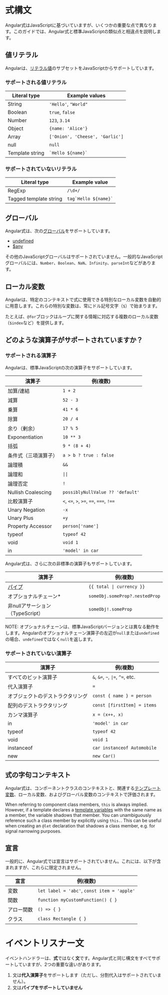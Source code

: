 # 式構文

Angular式はJavaScriptに基づいていますが、いくつかの重要な点で異なります。このガイドでは、Angular式と標準JavaScriptの類似点と相違点を説明します。

## 値リテラル

Angularは、[リテラル値](https://developer.mozilla.org/en-US/docs/Glossary/Literal)のサブセットをJavaScriptからサポートしています。

### サポートされる値リテラル

| Literal type           | Example values                  |
| ---------------------- | ------------------------------- |
| String                 | `'Hello'`, `"World"`            |
| Boolean                | `true`, `false`                 |
| Number                 | `123`, `3.14`                   |
| Object                 | `{name: 'Alice'}`               |
| Array                  | `['Onion', 'Cheese', 'Garlic']` |
| null                   | `null`                          |
| Template string        | `` `Hello ${name}` ``           |

### サポートされていないリテラル

| Literal type           | Example value            |
| ---------------------- | ------------------------ |
| RegExp                 | `/\d+/`                  |
| Tagged template string | `` tag`Hello ${name}` `` |

## グローバル

Angular式は、次の[グローバル](https://developer.mozilla.org/en-US/docs/Glossary/Global_object)をサポートしています。

- [undefined](https://developer.mozilla.org/en-US/docs/Web/JavaScript/Reference/Global_Objects/undefined)
- [$any](https://www.typescriptlang.org/docs/handbook/2/everyday-types.html#any)

その他のJavaScriptグローバルはサポートされていません。一般的なJavaScriptグローバルには、`Number`、`Boolean`、`NaN`、`Infinity`、`parseInt`などがあります。

## ローカル変数

Angularは、特定のコンテキストで式に使用できる特別なローカル変数を自動的に用意します。これらの特別な変数は、常にドル記号文字（`$`）で始まります。

たとえば、`@for`ブロックはループに関する情報に対応する複数のローカル変数（`$index`など）を提供します。

## どのような演算子がサポートされていますか？

### サポートされる演算子

Angularは、標準JavaScriptの次の演算子をサポートしています。

| 演算子              | 例(複数)                               |
| --------------------- | ---------------------------------------- |
| 加算/連結            | `1 + 2`                                  |
| 減算                | `52 - 3`                                 |
| 乗算                | `41 * 6`                                 |
| 除算                | `20 / 4`                                 |
| 余り（剰余）        | `17 % 5`                                 |
| Exponentiation        | `10 ** 3`                                |
| 括弧                | `9 * (8 + 4)`                            |
| 条件式（三項演算子） | `a > b ? true : false`                   |
| 論理積              | `&&`                                     |
| 論理和              | `\|\|`                                   |
| 論理否定            | `!`                                      |
| Nullish Coalescing    | `possiblyNullValue ?? 'default'`         |
| 比較演算子          | `<`, `<=`, `>`, `>=`, `==`, `===`, `!==` |
| Unary Negation        | `-x`                                     |
| Unary Plus            | `+y`                                     |
| Property Accessor     | `person['name']`                         |
| typeof                | `typeof 42`                              |
| void                  | `void 1`                                 |
| in                    | `'model' in car`                         |

Angular式は、さらに次の非標準の演算子もサポートしています。

| 演算子                        | 例(複数)                     |
| ------------------------------- | ------------------------------ |
| [パイプ](/guide/templates/pipes) | `{{ total \| currency }}`      |
| オプショナルチェーン\*             | `someObj.someProp?.nestedProp` |
| 非nullアサーション（TypeScript） | `someObj!.someProp`            |

NOTE: オプショナルチェーンは、標準JavaScriptバージョンとは異なる動作をします。Angularのオプショナルチェーン演算子の左辺が`null`または`undefined`の場合、`undefined`ではなく`null`を返します。

### サポートされていない演算子

| 演算子              | 例(複数)                        |
| --------------------- | --------------------------------- |
| すべてのビット演算子 | `&`, `&=`, `~`, `\|=`, `^=`, etc. |
| 代入演算子          | `=`                               |
| オブジェクトのデストラクタリング | `const { name } = person`         |
| 配列のデストラクタリング   | `const [firstItem] = items`       |
| カンマ演算子        | `x = (x++, x)`                    |
| in                    | `'model' in car`                  |
| typeof                | `typeof 42`                       |
| void                  | `void 1`                          |
| instanceof            | `car instanceof Automobile`       |
| new                   | `new Car()`                       |

## 式の字句コンテキスト

Angular式は、コンポーネントクラスのコンテキストと、関連する[テンプレート変数](/guide/templates/variables)、ローカル変数、およびグローバル変数のコンテキストで評価されます。

When referring to component class members, `this` is always implied. However, if a template declares a [template variables](guide/templates/variables) with the same name as a member, the variable shadows that member. You can unambiguously reference such a class member by explicitly using `this.`. This can be useful when creating an `@let` declaration that shadows a class member, e.g. for signal narrowing purposes.

## 宣言

一般的に、Angular式では宣言はサポートされていません。これには、以下が含まれますが、これらに限定されません。

| 宣言          | 例(複数)                                  |
| --------------- | ------------------------------------------- |
| 変数            | `let label = 'abc'`, `const item = 'apple'` |
| 関数            | `function myCustomFunction() { }`           |
| アロー関数       | `() => { }`                                 |
| クラス          | `class Rectangle { }`                       |

# イベントリスナー文

イベントハンドラーは、**式**ではなく**文**です。Angular式と同じ構文をすべてサポートしていますが、2つの重要な違いがあります。

1. 文は**代入演算子**をサポートします（ただし、分割代入はサポートされていません）。
1. 文は**パイプをサポートしていません**
